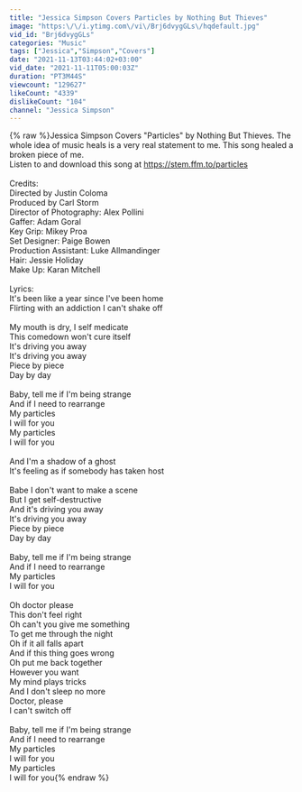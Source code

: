 ```yaml
---
title: "Jessica Simpson Covers Particles by Nothing But Thieves"
image: "https:\/\/i.ytimg.com\/vi\/Brj6dvygGLs\/hqdefault.jpg"
vid_id: "Brj6dvygGLs"
categories: "Music"
tags: ["Jessica","Simpson","Covers"]
date: "2021-11-13T03:44:02+03:00"
vid_date: "2021-11-11T05:00:03Z"
duration: "PT3M44S"
viewcount: "129627"
likeCount: "4339"
dislikeCount: "104"
channel: "Jessica Simpson"
---
```

{% raw %}Jessica Simpson Covers &quot;Particles&quot; by Nothing But Thieves. The whole idea of music heals is a very real statement to me. This song healed a broken piece of me. <br />Listen to and download this song at <a rel="nofollow" target="blank" href="https://stem.ffm.to/particles">https://stem.ffm.to/particles</a><br /><br />Credits:<br />Directed by Justin Coloma<br />Produced by Carl Storm<br />Director of Photography: Alex Pollini<br />Gaffer: Adam Goral<br />Key Grip: Mikey Proa<br />Set Designer: Paige Bowen<br />Production Assistant: Luke Allmandinger<br />Hair: Jessie Holiday<br />Make Up: Karan Mitchell<br /><br />Lyrics:<br />It's been like a year since I've been home<br />Flirting with an addiction I can't shake off<br /><br />My mouth is dry, I self medicate<br />This comedown won't cure itself<br />It's driving you away<br />It's driving you away<br />Piece by piece<br />Day by day<br /><br />Baby, tell me if I'm being strange<br />And if I need to rearrange<br />My particles<br />I will for you<br />My particles<br />I will for you<br /><br />And I'm a shadow of a ghost<br />It's feeling as if somebody has taken host<br /><br />Babe I don't want to make a scene<br />But I get self-destructive<br />And it's driving you away<br />It's driving you away<br />Piece by piece<br />Day by day<br /><br />Baby, tell me if I'm being strange<br />And if I need to rearrange<br />My particles<br />I will for you<br /><br />Oh doctor please<br />This don't feel right<br />Oh can't you give me something<br />To get me through the night<br />Oh if it all falls apart<br />And if this thing goes wrong<br />Oh put me back together<br />However you want<br />My mind plays tricks<br />And I don't sleep no more<br />Doctor, please<br />I can't switch off<br /><br />Baby, tell me if I'm being strange<br />And if I need to rearrange<br />My particles<br />I will for you<br />My particles<br />I will for you{% endraw %}
